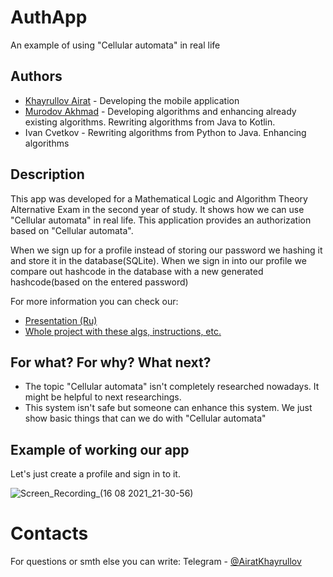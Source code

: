 # AuthApp
An example of using "Cellular automata" in real life
## Authors
- [Khayrullov Airat] - Developing the mobile application
- [Murodov Akhmad] - Developing algorithms and enhancing already existing algorithms. Rewriting algorithms from Java to Kotlin.
- Ivan Cvetkov - Rewriting algorithms from Python to Java. Enhancing algorithms

[Khayrullov Airat]:
  https://github.com/AiratKhayrullov

[Murodov Akhmad]:
  https://github.com/Ahmad-koder
  
## Description
This app was developed for a Mathematical Logic and Algorithm Theory Alternative Exam in the second year of study. 
It shows how we can use "Cellular automata" in real life. This application provides an authorization based on "Cellular automata". 

When we sign up for a profile instead of storing our password we hashing it and store it in the database(SQLite). 
When we sign in into our profile we compare out hashcode in the database with a new generated hashcode(based on the entered password) 

For more information you can check our: 
- [Presentation (Ru)]
- [Whole project with these algs, instructions, etc.]

[Presentation (Ru)]:
  https://docs.google.com/presentation/d/1iM3lP6d_ZG_UEZl2oLjHW0Ln3S9RXpja/edit?usp=sharing&ouid=112438605586103380987&rtpof=true&sd=true
  
[Whole project with these algs, instructions, etc.]:
  https://drive.google.com/drive/folders/1DHeM3WEtFKFB4wesMxtazaaZqIrRbQsP?usp=sharing


## For what? For why? What next?
- The topic "Cellular automata" isn't completely researched nowadays. It might be helpful to next researchings.
- This system isn't safe but someone can enhance this system. We just show basic things that can we do with "Cellular automata"

## Example of working our app
Let's just create a profile and sign in to it.

![Screen_Recording_(16 08 2021_21-30-56)](https://user-images.githubusercontent.com/67463538/129604835-6f23030f-3b80-4879-9e7e-3025a75b9f50.gif)


# Contacts

For questions or smth else you can write: Telegram - [@AiratKhayrullov]

[@AiratKhayrullov]:
  https://t.me/AiratKhayrullov



